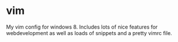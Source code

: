 # vim
My vim config for windows 8. Includes lots of nice features for webdevelopment as well as loads of snippets and a pretty vimrc file.
